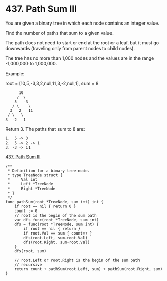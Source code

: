 # 437. Path Sum III

You are given a binary tree in which each node contains an integer value.

Find the number of paths that sum to a given value.

The path does not need to start or end at the root or a leaf, but it must go downwards (traveling only from parent nodes to child nodes).

The tree has no more than 1,000 nodes and the values are in the range -1,000,000 to 1,000,000.

Example:

root = [10,5,-3,3,2,null,11,3,-2,null,1], sum = 8
```
      10
     /  \
    5   -3
   / \    \
  3   2   11
 / \   \
3  -2   1
```
Return 3. The paths that sum to 8 are:
```
1.  5 -> 3
2.  5 -> 2 -> 1
3. -3 -> 11
```

[437. Path Sum III](https://leetcode.com/problems/path-sum-iii/)


```golang
/**
 * Definition for a binary tree node.
 * type TreeNode struct {
 *     Val int
 *     Left *TreeNode
 *     Right *TreeNode
 * }
 */
func pathSum(root *TreeNode, sum int) int {
    if root == nil { return 0 }
    count := 0
    // root is the begin of the sum path
    var dfs func(root *TreeNode, sum int)
    dfs = func(root *TreeNode, sum int) {
        if root == nil { return }
        if root.Val == sum { count++ }
        dfs(root.Left, sum-root.Val)
        dfs(root.Right, sum-root.Val)
    }
    dfs(root, sum)
    
    // root.Left or root.Right is the begin of the sum path
    // recursive
    return count + pathSum(root.Left, sum) + pathSum(root.Right, sum)
}
```
